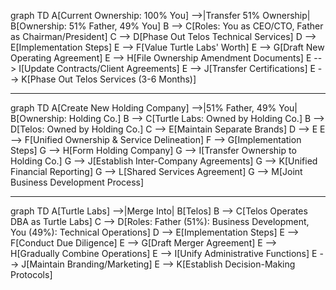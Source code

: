 graph TD
    A[Current Ownership: 100% You] -->|Transfer 51% Ownership| B[Ownership: 51% Father, 49% You]
    B --> C[Roles: You as CEO/CTO, Father as Chairman/President]
    C --> D[Phase Out Telos Technical Services]
    D --> E[Implementation Steps]
    E --> F[Value Turtle Labs' Worth]
    E --> G[Draft New Operating Agreement]
    E --> H[File Ownership Amendment Documents]
    E --> I[Update Contracts/Client Agreements]
    E --> J[Transfer Certifications]
    E --> K[Phase Out Telos Services (3-6 Months)]

---

graph TD
    A[Create New Holding Company] -->|51% Father, 49% You| B[Ownership: Holding Co.]
    B --> C[Turtle Labs: Owned by Holding Co.]
    B --> D[Telos: Owned by Holding Co.]
    C --> E[Maintain Separate Brands]
    D --> E
    E --> F[Unified Ownership & Service Delineation]
    F --> G[Implementation Steps]
    G --> H[Form Holding Company]
    G --> I[Transfer Ownership to Holding Co.]
    G --> J[Establish Inter-Company Agreements]
    G --> K[Unified Financial Reporting]
    G --> L[Shared Services Agreement]
    G --> M[Joint Business Development Process]

---

graph TD
    A[Turtle Labs] -->|Merge Into| B[Telos]
    B --> C[Telos Operates DBA as Turtle Labs]
    C --> D[Roles: Father (51%): Business Development, You (49%): Technical Operations]
    D --> E[Implementation Steps]
    E --> F[Conduct Due Diligence]
    E --> G[Draft Merger Agreement]
    E --> H[Gradually Combine Operations]
    E --> I[Unify Administrative Functions]
    E --> J[Maintain Branding/Marketing]
    E --> K[Establish Decision-Making Protocols]
